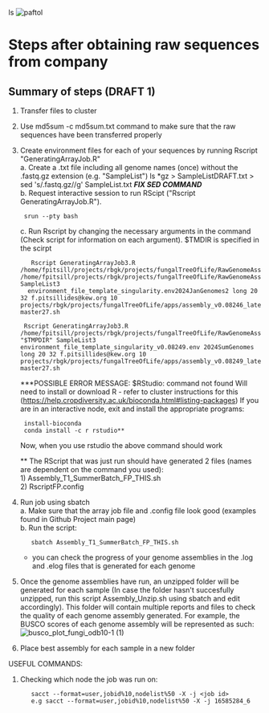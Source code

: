 ls
![paftol](https://github.com/ffrapi/RGB_KEW_PROJECTS_22-24/assets/70023430/6684715d-8963-4912-8681-a9d2c2b1f8a5)

# Steps after obtaining raw sequences from company

## Summary of steps (DRAFT 1)
1. Transfer files to cluster
2. Use md5sum -c md5sum.txt command to make sure that the raw sequences have been transferred properly
3. Create environment files for each of your sequences by running Rscript "GeneratingArrayJob.R" <br />
     a. Create a .txt file including all genome names (once) without the .fastq.gz extension (e.g. "SampleList") 
           ls *gz > SampleListDRAFT.txt > sed 's/.fastq.gz//g' SampleList.txt  _**FIX SED COMMAND**_ <br />
     b. Request interactive session to run RScipt  ("Rscript GeneratingArrayJob.R").<br />

        srun --pty bash     
     c. Run Rscript by changing the necessary arguments in the command (Check script for information on each argument). $TMDIR is specified in the scirpt <br />
   
          Rscript GeneratingArrayJob3.R /home/fpitsill/projects/rbgk/projects/fungalTreeOfLife/RawGenomeAssembly/Input /home/fpitsill/projects/rbgk/projects/fungalTreeOfLife/RawGenomeAssembly/Output SampleList3             
         environment_file_template_singularity.env2024JanGenomes2 long 20 32 f.pitsillides@kew.org 10 projects/rbgk/projects/fungalTreeOfLife/apps/assembly_v0.08246_latest.sif master27.sh

        Rscript GeneratingArrayJob3.R /home/fpitsill/projects/rbgk/projects/fungalTreeOfLife/RawGenomeAssembly/Input "$TMPDIR" SampleList3  environment_file_template_singularity_v0.08249.env 2024SumGenomes long 20 32 f.pitsillides@kew.org 10 projects/rbgk/projects/fungalTreeOfLife/apps/assembly_v0.08249_latest.sif master27.sh

   ***POSSIBLE ERROR MESSAGE: $RStudio: command not found
            Will need to install or download R - refer to cluster instructions for this (https://help.cropdiversity.ac.uk/bioconda.html#listing-packages)
             If you are in an interactive node, exit and install the appropriate programs:

        install-bioconda
        conda install -c r rstudio**
          
   Now, when you use rstudio the above command should work

     ** The RScript that was just run should have generated 2 files (names are dependent on the command you used): <br />
          1) Assembly_T1_SummerBatch_FP_THIS.sh <br />
          2) RscriptFP.config <br />

4. Run job using sbatch <br />
     a. Make sure that the array job file and .config file look good (examples found in Github Project main page) <br />
     b. Run the script: <br />

          sbatch Assembly_T1_SummerBatch_FP_THIS.sh

     * you can check the progress of your genome assemblies in the .log and .elog files that is generated for each genome <br />

5. Once the genome assemblies have run, an unzipped folder will be generated for each sample (In case the folder hasn't succesfully unzipped, run this script Assembly_Unzip.sh using sbatch and edit accordingly). This folder will contain multiple reports and files to check the quality of each genome assembly generated. For example, the BUSCO scores of each genome assembly will be represented as such: <br />
![busco_plot_fungi_odb10-1 (1)](https://github.com/ffrapi/RGB_KEW_PROJECTS_22-24/assets/70023430/436e9f79-1151-449c-b4b7-ed6bf129f5a1)


6. Place best assembly for each sample in a new folder
   

USEFUL COMMANDS: 
1. Checking which node the job was run on:

          sacct --format=user,jobid%10,nodelist%50 -X -j <job id>
          e.g sacct --format=user,jobid%10,nodelist%50 -X -j 16585284_6
   

